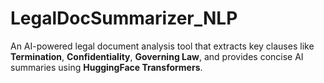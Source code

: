 # LegalDocSummarizer_NLP
An AI-powered legal document analysis tool that extracts key clauses like **Termination**, **Confidentiality**, **Governing Law**, and provides concise AI summaries using **HuggingFace Transformers**.
